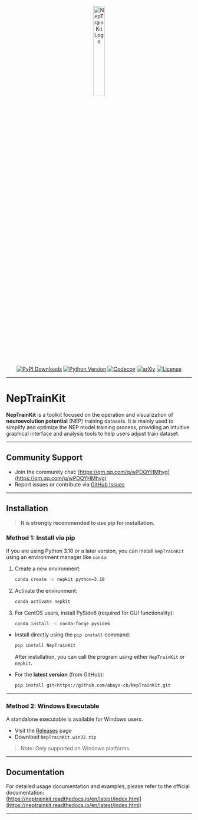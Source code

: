 <div align="center">
<a href="https://github.com/aboys-cb/NepTrainKit">
  <img src="./src/NepTrainKit/src/images/logo.svg" width="25%" alt="NepTrainKit Logo">
</a><br>    
<a href="https://pypi.org/project/NepTrainKit"><img src="https://img.shields.io/pypi/dm/NepTrainKit?logo=pypi&logoColor=white&color=blue&label=PyPI" alt="PyPI Downloads"></a>   
<a href="https://python.org/downloads"><img src="https://img.shields.io/badge/Python-3.10+-blue.svg?logo=python&logoColor=white" alt="Python Version"></a>  
<a href="https://codecov.io/github/aboys-cb/NepTrainKit"><img src="https://codecov.io/github/aboys-cb/NepTrainKit/graph/badge.svg?token=HQ5FMLD91F" alt="Codecov"></a>  
<a href="https://doi.org/10.48550/arXiv.2506.01868"><img src="https://img.shields.io/badge/arXiv-2506.01868-b31b1b.svg" alt="arXiv"></a>
<a href="https://github.com/aboys-cb/NepTrainKit/blob/master/LICENSE"><img src="https://img.shields.io/badge/license-GPL--3.0-blue" alt="License"></a>
</div>


---

# NepTrainKit

**NepTrainKit** is a toolkit focused on the operation and visualization of **neuroevolution potential** (NEP) training datasets. It is mainly used to simplify and optimize the NEP model training process, providing an intuitive graphical interface and analysis tools to help users adjust  train dataset.

---

## Community Support

- Join the community chat: [https://qm.qq.com/q/wPDQYHMhyg](https://qm.qq.com/q/wPDQYHMhyg)
- Report issues or contribute via [GitHub Issues](https://github.com/aboys-cb/NepTrainKit/issues)

---

## Installation

> **It is strongly recommended to use pip for installation.**

### Method 1: Install via pip

If you are using Python 3.10 or a later version, you can install `NepTrainKit` using an environment manager like `conda`:

1. Create a new environment:

   ```bash
   conda create -n nepkit python=3.10
   ```

2. Activate the environment:

   ```bash
   conda activate nepkit
   ```

3. For CentOS users, install PySide6 (required for GUI functionality):

   ```bash
   conda install -c conda-forge pyside6
   ```

- Install directly using the `pip install` command:

  ```bash
  pip install NepTrainKit
  ```

  After installation, you can call the program using either `NepTrainKit` or `nepkit`.

- For the **latest version** (from GitHub):

  ```bash
  pip install git+https://github.com/aboys-cb/NepTrainKit.git
  ```

---

### Method 2: Windows Executable

A standalone executable is available for Windows users.

- Visit the [Releases](https://github.com/aboys-cb/NepTrainKit/releases) page
- Download `NepTrainKit.win32.zip`

> Note: Only supported on Windows platforms.

---

## Documentation

For detailed usage documentation and examples, please refer to the official documentation:  
[https://neptrainkit.readthedocs.io/en/latest/index.html](https://neptrainkit.readthedocs.io/en/latest/index.html)

---